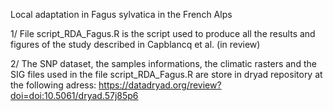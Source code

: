 Local adaptation in Fagus sylvatica in the French Alps

1/ File script_RDA_Fagus.R is the script used to produce all the results and figures of the study described in Capblancq et al. (in review)

2/ The SNP dataset, the samples informations, the climatic rasters and the SIG files used in the file script_RDA_Fagus.R are store in dryad repository at the following adress:
https://datadryad.org/review?doi=doi:10.5061/dryad.57j85p6
